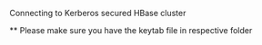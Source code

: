Connecting to Kerberos secured HBase cluster

** Please make sure you have the keytab file in respective folder
